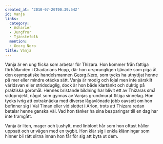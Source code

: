 ```yaml
---
created_at: '2010-07-20T00:39:54Z'
id: Vanja
links:
  category:
  - Asharier
  - Jungfrur
  - Tjänstefolk
  mention:
  - Georg Nero
title: Vanja
---
```


Vanja är en ung flicka som arbetar för Thizara. Hon kommer från fattiga förhållanden i Chadarians
Hopp, där hon ursprungligen tjänade som piga åt den osympatiske handelsmannen [Georg Nero], som
tycks ha utnyttjat henne på mer eller mindre otäcka sätt. Vanja är modig och lojal men inte särskilt
världsvan eller stridsduglig, dock är hon både klartänkt och duktig på praktiska göromål. Hennes
bristande bildning har blivit ett av Thizaras små sidoprojekt, något som gynnas av Vanjas grundmurat
flitiga sinnelag. Hon tycks ivrig att extraknäcka med diverse lågavlönade jobb oavsett om hon
befinner sig i Val Timan eller vid slottet i Arlon, trots att Thizara redan betalar henne ganska
väl. Vad hon tänker ha sina besparingar till en dag har inte framgått.

Vanja är liten, mager och ljushylt, med linblont hår som hon oftast håller uppsatt och ur vägen med
en tygbit. Hon klär sig i enkla klänningar som hinner bli rätt slitna innan hon får för sig att byta
ut dem.

  [Georg Nero]: Georg_Nero
